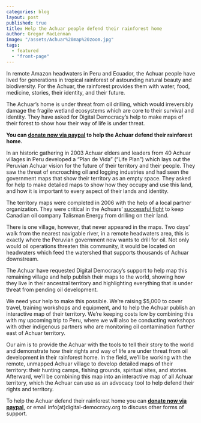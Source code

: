 ```yaml
---
categories: blog
layout: post
published: true
title: Help the Achuar people defend their rainforest home
author: Gregor MacLennan
image: "/assets/Achuar%20map%20zoom.jpg"
tags: 
  - featured
  - "front-page"
---
```


In remote Amazon headwaters in Peru and Ecuador, the Achuar people have lived for generations in tropical rainforest of astounding natural beauty and biodiversity. For the Achuar, the rainforest provides them with water, food, medicine, stories, their identity, and their future.

The Achuar’s home is under threat from oil drilling, which would irreversibly damage the fragile wetland ecosystems which are core to their survival and identity. They have asked for Digital Democracy’s help to make maps of their forest to show how their way of life is under threat.

**You can [donate now via paypal](http://www.digital-democracy.org/donate) to help the Achuar defend their rainforest home.**

In an historic gathering in 2003 Achuar elders and leaders from 40 Achuar villages in Peru developed a “Plan de Vida” (“Life Plan”) which lays out the Peruvian Achuar vision for the future of their territory and their people. They saw the threat of encroaching oil and logging industries and had seen the government maps that show their territory as an empty space. They asked for help to make detailed maps to show how they occupy and use this land, and how it is important to every aspect of their lands and identity.

The territory maps were completed in 2006 with the help of a local partner organization. They were critical in the Achuars’ [successful fight](http://amazonwatch.org/news/2012/0913-talisman-energy-withdraws-from-peruvian-amazon) to keep Canadian oil company Talisman Energy from drilling on their land.

There is one village, however, that never appeared in the maps. Two days’ walk from the nearest navigable river, in a remote headwaters area, this is exactly where the Peruvian government now wants to drill for oil. Not only would oil operations threaten this community, it would be located on headwaters which feed the watershed that supports thousands of Achuar downstream.

The Achuar have requested Digital Democracy’s support to help map this remaining village and help publish their maps to the world, showing how they live in their ancestral territory and highlighting everything that is under threat from pending oil development.

We need your help to make this possible. We’re raising $5,000 to cover travel, training workshops and equipment, and to help the Achuar publish an interactive map of their territory. We’re keeping costs low by combining this with my upcoming trip to Peru, where we will also be conducting workshops with other indigenous partners who are monitoring oil contamination further east of Achuar territory.

Our aim is to provide the Achuar with the tools to tell their story to the world and demonstrate how their rights and way of life are under threat from oil development in their rainforest home. In the field, we’ll be working with the remote, unmapped Achuar village to develop detailed maps of their territory: their hunting camps, fishing grounds, spiritual sites, and stories. Afterward, we’ll be combining this map into an interactive map of all Achuar territory, which the Achuar can use as an advocacy tool to help defend their rights and territory.

To help the Achuar defend their rainforest home you can **[donate now via paypal](http://www.digital-democracy.org/donate)**, or email info(at)digital-democracy.org to discuss other forms of support.